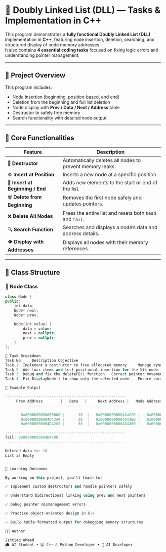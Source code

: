 # 🔗 **Doubly Linked List (DLL) — Tasks & Implementation in C++**

This program demonstrates a **fully functional Doubly Linked List (DLL)** implementation in **C++**, featuring node insertion, deletion, searching, and structured display of node memory addresses.  
It also contains **4 essential coding tasks** focused on fixing logic errors and understanding pointer management.

---

## 🧱 **Project Overview**

This program includes:
- Node insertion (beginning, position-based, and end)
- Deletion from the beginning and full list deletion
- Node display with **Prev / Data / Next / Address** table
- Destructor to safely free memory
- Search functionality with detailed node output

---

## 🧩 **Core Functionalities**

| **Feature** | **Description** |
|--------------|-----------------|
| 🧠 **Destructor** | Automatically deletes all nodes to prevent memory leaks. |
| ⚙️ **Insert at Position** | Inserts a new node at a specific position. |
| 🧱 **Insert at Beginning / End** | Adds new elements to the start or end of the list. |
| 🗑️ **Delete from Beginning** | Removes the first node safely and updates pointers. |
| ❌ **Delete All Nodes** | Frees the entire list and resets both `head` and `tail`. |
| 🔍 **Search Function** | Searches and displays a node’s data and address details. |
| 👁️ **Display with Addresses** | Displays all nodes with their memory references. |

---

## 🧠 **Class Structure**

### 🔹 **Node Class**

```cpp
class Node {
public:
    int data;
    Node* next;
    Node* prev;

    Node(int value) {
        data = value;
        next = nullptr;
        prev = nullptr;
    }
};

🧩 Task Breakdown
Task No.	Description	Objective
Task 1	Implement a destructor to free allocated memory.	Manage dynamic memory safely.
Task 2	Add four items and test positional insertion for the 5th node.	Fix logical flow for inserting beyond current size.
Task 3	Debug and fix the deleteFB() function.	Correct pointer movement and memory release.
Task 4	Fix DisplayNode() to show only the selected node.	Ensure correct node pointer references.

🧪 Example Output

------------------------------------------------------
     Prev Address        |   Data   |     Next Address |   Node Address
------------------------------------------------------

       0x0000000000000000 |      10  |   0x00000000004D42C0 |   0x00000000004D42A0
       0x00000000004D42A0 |      20  |   0x00000000004D42E0 |   0x00000000004D42C0
       0x00000000004D42C0 |      30  |   0x00000000004D4300 |   0x00000000004D42E0

------------------------------------------------------
Tail: 0x00000000004D4300
------------------------------------------------------

Deleted data is: 10
List is Empty


🧠 Learning Outcomes

By working on this project, you’ll learn to:

✅ Implement custom destructors and handle pointers safely

✅ Understand bidirectional linking using prev and next pointers

✅ Debug pointer mismanagement errors

✅ Practice object-oriented design in C++

✅ Build table-formatted output for debugging memory structures

👨‍💻 Author

Ishtiaq Ahmed
🎓 AI Student • 💻 C++ & Python Developer • 🧠 AI Developer
